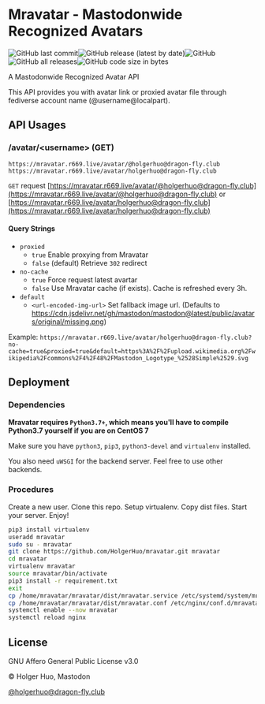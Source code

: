 # Mravatar - Mastodonwide Recognized Avatars

![GitHub last commit](https://img.shields.io/github/last-commit/holgerhuo/mravatar)![GitHub release (latest by date)](https://img.shields.io/github/v/release/holgerhuo/mravatar)![GitHub](https://img.shields.io/github/license/holgerhuo/mravatar)![GitHub all releases](https://img.shields.io/github/downloads/holgerhuo/mravatar/total)![GitHub code size in bytes](https://img.shields.io/github/languages/code-size/holgerhuo/mravatar)

A Mastodonwide Recognized Avatar API

This API provides you with avatar link or proxied avatar file through fediverse account name (@username@localpart).

## API Usages

### /avatar/\<username\> (GET)

```
https://mravatar.r669.live/avatar/@holgerhuo@dragon-fly.club
https://mravatar.r669.live/avatar/holgerhuo@dragon-fly.club
```

`GET` request [https://mravatar.r669.live/avatar/@holgerhuo@dragon-fly.club](https://mravatar.r669.live/avatar/@holgerhuo@dragon-fly.club) or [https://mravatar.r669.live/avatar/holgerhuo@dragon-fly.club](https://mravatar.r669.live/avatar/holgerhuo@dragon-fly.club)

#### Query Strings

- `proxied`
    - `true`
        Enable proxying from Mravatar
    - `false` (default)
        Retrieve `302` redirect 
- `no-cache`
    - `true`
        Force request latest avartar
    - `false`
        Use Mravatar cache (if exists). Cache is refreshed every 3h.
- `default`
    - `<url-encoded-img-url>`
        Set fallback image url.
        (Defaults to https://cdn.jsdelivr.net/gh/mastodon/mastodon@latest/public/avatars/original/missing.png)

Example: `https://mravatar.r669.live/avatar/holgerhuo@dragon-fly.club?no-cache=true&proxied=true&default=https%3A%2F%2Fupload.wikimedia.org%2Fwikipedia%2Fcommons%2F4%2F48%2FMastodon_Logotype_%2528Simple%2529.svg`

## Deployment 

### Dependencies

**Mravatar requires `Python3.7+`, which means you'll have to compile Python3.7 yourself if you are on CentOS 7**

Make sure you have `python3`, `pip3`, `python3-devel` and `virtualenv` installed.

You also need `uWSGI` for the backend server. Feel free to use other backends.

### Procedures

Create a new user. Clone this repo. Setup virtualenv. Copy dist files. Start your server. Enjoy!

```bash
pip3 install virtualenv
useradd mravatar
sudo su - mravatar
git clone https://github.com/HolgerHuo/mravatar.git mravatar
cd mravatar
virtualenv mravatar
source mravatar/bin/activate
pip3 install -r requirement.txt
exit
cp /home/mravatar/mravatar/dist/mravatar.service /etc/systemd/system/mravatar.service
cp /home/mravatar/mravatar/dist/mravatar.conf /etc/nginx/conf.d/mravatar.conf
systemctl enable --now mravatar
systemctl reload nginx
```

## License

GNU Affero General Public License v3.0

©️ Holger Huo, Mastodon

[@holgerhuo@dragon-fly.club](https://mast.dragon-fly.club/@holgerhuo)
